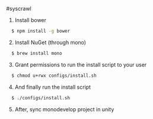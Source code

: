 #syscrawl

1. Install bower
```sh
  $ npm install -g bower
```
2. Install NuGet (through mono)
```sh
  $ brew install mono
```
3. Grant permissions to run the install script to your user
```sh
  $ chmod u+rwx configs/install.sh
```
4. And finally run the install script
```sh
  $ ./configs/install.sh
```

5. After, sync monodevelop project in unity
